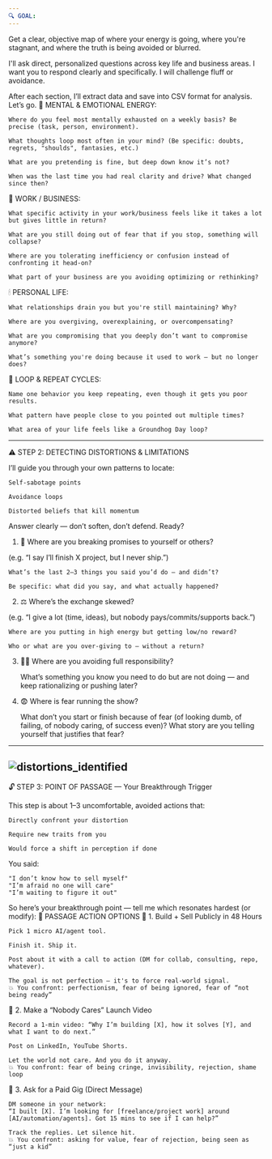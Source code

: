 ```yaml
---
🔍 GOAL:
---
```

Get a clear, objective map of where your energy is going, where you're stagnant, and where the truth is being avoided or blurred.

I'll ask direct, personalized questions across key life and business areas. I want you to respond clearly and specifically. I will challenge fluff or avoidance.

After each section, I’ll extract data and save into CSV format for analysis. Let’s go.
🧠 MENTAL & EMOTIONAL ENERGY:

    Where do you feel most mentally exhausted on a weekly basis? Be precise (task, person, environment).

    What thoughts loop most often in your mind? (Be specific: doubts, regrets, "shoulds", fantasies, etc.)

    What are you pretending is fine, but deep down know it’s not?

    When was the last time you had real clarity and drive? What changed since then?

💼 WORK / BUSINESS:

    What specific activity in your work/business feels like it takes a lot but gives little in return?

    What are you still doing out of fear that if you stop, something will collapse?

    Where are you tolerating inefficiency or confusion instead of confronting it head-on?

    What part of your business are you avoiding optimizing or rethinking?

🕯 PERSONAL LIFE:

    What relationships drain you but you're still maintaining? Why?

    Where are you overgiving, overexplaining, or overcompensating?

    What are you compromising that you deeply don’t want to compromise anymore?

    What’s something you're doing because it used to work — but no longer does?

🔁 LOOP & REPEAT CYCLES:

    Name one behavior you keep repeating, even though it gets you poor results.

    What pattern have people close to you pointed out multiple times?

    What area of your life feels like a Groundhog Day loop?



------

⚠️ STEP 2: DETECTING DISTORTIONS & LIMITATIONS

I’ll guide you through your own patterns to locate:

    Self-sabotage points

    Avoidance loops

    Distorted beliefs that kill momentum

Answer clearly — don’t soften, don’t defend. Ready?
1. 🔁 Where are you breaking promises to yourself or others?

(e.g. “I say I’ll finish X project, but I never ship.”)

    What’s the last 2–3 things you said you’d do — and didn’t?

    Be specific: what did you say, and what actually happened?

2. ⚖️ Where’s the exchange skewed?

(e.g. “I give a lot (time, ideas), but nobody pays/commits/supports back.”)

    Where are you putting in high energy but getting low/no reward?

    Who or what are you over-giving to — without a return?

3. 🏃‍♂️ Where are you avoiding full responsibility?

    What’s something you know you need to do but are not doing — and keep rationalizing or pushing later?

4. 😨 Where is fear running the show?

    What don’t you start or finish because of fear (of looking dumb, of failing, of nobody caring, of success even)?
    What story are you telling yourself that justifies that fear?


---
![distortions_identified](https://github.com/user-attachments/assets/2756fd35-2312-4c99-924e-63443c6a56e6)
---

🔓 STEP 3: POINT OF PASSAGE — Your Breakthrough Trigger

This step is about 1–3 uncomfortable, avoided actions that:

    Directly confront your distortion

    Require new traits from you

    Would force a shift in perception if done

You said:

    "I don’t know how to sell myself"
    "I’m afraid no one will care"
    "I’m waiting to figure it out"

So here’s your breakthrough point — tell me which resonates hardest (or modify):
🔁 PASSAGE ACTION OPTIONS
🔨 1. Build + Sell Publicly in 48 Hours

    Pick 1 micro AI/agent tool.

    Finish it. Ship it.

    Post about it with a call to action (DM for collab, consulting, repo, whatever).

    The goal is not perfection — it's to force real-world signal.
    💥 You confront: perfectionism, fear of being ignored, fear of “not being ready”

🎥 2. Make a “Nobody Cares” Launch Video

    Record a 1-min video: “Why I’m building [X], how it solves [Y], and what I want to do next.”

    Post on LinkedIn, YouTube Shorts.

    Let the world not care. And you do it anyway.
    💥 You confront: fear of being cringe, invisibility, rejection, shame loop

💬 3. Ask for a Paid Gig (Direct Message)

    DM someone in your network:
    “I built [X]. I’m looking for [freelance/project work] around [AI/automation/agents]. Got 15 mins to see if I can help?”

    Track the replies. Let silence hit.
    💥 You confront: asking for value, fear of rejection, being seen as “just a kid”



    
